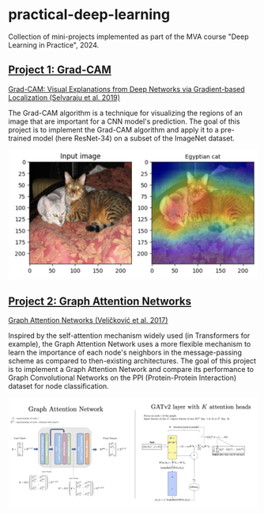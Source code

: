 # practical-deep-learning
Collection of mini-projects implemented as part of the MVA course "Deep Learning in Practice", 2024.

## [Project 1: Grad-CAM](./GradCAM/)

[Grad-CAM: Visual Explanations from Deep Networks via Gradient-based Localization (Selvaraju et al. 2019)](https://arxiv.org/pdf/1610.02391.pdf) 

The Grad-CAM algorithm is a technique for visualizing the regions of an image that are important for a CNN model's prediction. The goal of this project is to implement the Grad-CAM algorithm and apply it to a pre-trained model (here ResNet-34) on a subset of the ImageNet dataset.

<img src="./GradCAM/figures/egyptian_cat.png" alt="drawing" width="600"/>

## [Project 2: Graph Attention Networks](./GATNetwork/)

[Graph Attention Networks (Veličković et al. 2017)](https://arxiv.org/pdf/1710.10903.pdf)

Inspired by the self-attention mechanism widely used (in Transformers for example), the Graph Attention Network uses a more flexible mechanism to learn the importance of each node's neighbors in the message-passing scheme as compared to then-existing architectures. The goal of this project is to implement a Graph Attention Network and compare its performance to Graph Convolutional Networks on the PPI (Protein-Protein Interaction) dataset for node classification.

<img src="./GATNetwork/Diagram_GAT.png" alt="drawing" width="600"/>